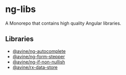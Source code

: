 # ng-libs

A Monorepo that contains high quality Angular libraries.

## Libraries

- [@avine/ng-autocomplete](./projects/autocomplete/README.md)
- [@avine/ng-form-stepper](./projects/form-stepper/README.md)
- [@avine/ng-if-non-nullish](./projects/if-non-nullish/README.md)
- [@avine/rx-data-store](./projects/rx-data-store/README.md)
